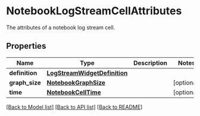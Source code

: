 # NotebookLogStreamCellAttributes

The attributes of a notebook log stream cell.

## Properties
Name | Type | Description | Notes
------------ | ------------- | ------------- | -------------
**definition** | [**LogStreamWidgetDefinition**](LogStreamWidgetDefinition.md) |  | 
**graph_size** | [**NotebookGraphSize**](NotebookGraphSize.md) |  | [optional] 
**time** | [**NotebookCellTime**](NotebookCellTime.md) |  | [optional] 

[[Back to Model list]](README.md#documentation-for-models) [[Back to API list]](README.md#documentation-for-api-endpoints) [[Back to README]](README.md)


